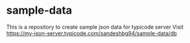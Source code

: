 # sample-data
This is  a repository to create sample json data for typicode server
Visit https://my-json-server.typicode.com/sandeshbg94/sample-data/db
